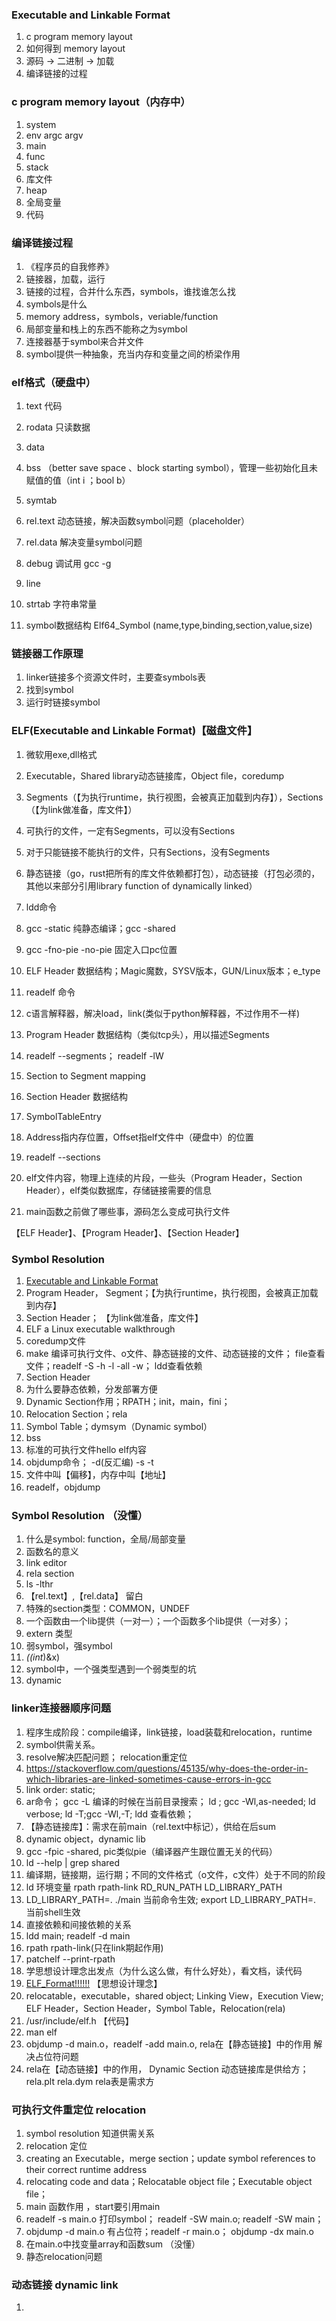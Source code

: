 ### Executable and Linkable Format

1. c program memory layout
2. 如何得到 memory layout
3. 源码 -> 二进制 -> 加载
4. 编译链接的过程

### c program memory layout（内存中）

1. system
2. env argc argv
3. main
4. func
5. stack
6. 库文件
7. heap
8. 全局变量
9. 代码

### 编译链接过程

1. 《程序员的自我修养》
2. 链接器，加载，运行
3. 链接的过程，合并什么东西，symbols，谁找谁怎么找
4. symbols是什么
5. memory address，symbols，veriable/function
6. 局部变量和栈上的东西不能称之为symbol
7. 连接器基于symbol来合并文件 
8. symbol提供一种抽象，充当内存和变量之间的桥梁作用 

### elf格式（硬盘中）

1. text 代码
2. rodata 只读数据
3. data
4. bss （better save space 、block starting symbol），管理一些初始化且未赋值的值（int i ；bool b）
5. symtab 
6. rel.text 动态链接，解决函数symbol问题（placeholder）
7. rel.data 解决变量symbol问题
8. debug 调试用 gcc -g
9. line
10. strtab 字符串常量

11. symbol数据结构 Elf64_Symbol (name,type,binding,section,value,size)

### 链接器工作原理

1. linker链接多个资源文件时，主要查symbols表
2. 找到symbol
3. 运行时链接symbol

### ELF(Executable and Linkable Format)【磁盘文件】

1. 微软用exe,dll格式
2. Executable，Shared library动态链接库，Object file，coredump
3. Segments（【为执行runtime，执行视图，会被真正加载到内存】），Sections（【为link做准备，库文件】）
4. 可执行的文件，一定有Segments，可以没有Sections
5. 对于只能链接不能执行的文件，只有Sections，没有Segments
6. 静态链接（go，rust把所有的库文件依赖都打包），动态链接（打包必须的，其他以来部分引用library function of dynamically linked）
7. ldd命令
8. gcc -static 纯静态编译；gcc -shared
9. gcc -fno-pie -no-pie 固定入口pc位置

10. ELF Header 数据结构；Magic魔数，SYSV版本，GUN/Linux版本；e_type
11. readelf 命令
12. c语言解释器，解决load，link(类似于python解释器，不过作用不一样)

13. Program Header 数据结构（类似tcp头），用以描述Segments
14. readelf --segments； readelf -lW
15. Section to Segment mapping

16. Section Header 数据结构
17. SymbolTableEntry
18. Address指内存位置，Offset指elf文件中（硬盘中）的位置
19. readelf --sections

20. elf文件内容，物理上连续的片段，一些头（Program Header，Section Header），elf类似数据库，存储链接需要的信息
21. main函数之前做了哪些事，源码怎么变成可执行文件

【ELF Header】、【Program Header】、【Section Header】

### Symbol Resolution

1. [Executable and Linkable Format](https://en.wikipedia.org/wiki/Executable_and_Linkable_Format)
2. Program Header， Segment；【为执行runtime，执行视图，会被真正加载到内存】
3. Section Header； 【为link做准备，库文件】
4. ELF a Linux executable walkthrough
5. coredump文件
6. make 编译可执行文件、o文件、静态链接的文件、动态链接的文件； file查看文件；readelf -S -h -l -all -w； ldd查看依赖
7. Section Header
8. 为什么要静态依赖，分发部署方便
9. Dynamic Section作用；RPATH；init，main，fini；
10. Relocation Section；rela 
11. Symbol Table；dymsym（Dynamic symbol）
13. bss
14. 标准的可执行文件hello elf内容
15. objdump命令； -d(反汇编) -s -t
16. 文件中叫【偏移】，内存中叫【地址】
17. readelf，objdump


###  Symbol Resolution （没懂）

1. 什么是symbol: function，全局/局部变量
2. 函数名的意义
3. link editor
4. rela section
5. ls -lthr
6. 【rel.text】,【rel.data】 留白
7. 特殊的section类型：COMMON，UNDEF
8. 一个函数由一个lib提供（一对一）；一个函数多个lib提供（一对多）；
9. extern 类型
10. 弱symbol，强symbol
11. *((int*)&x) 
12. symbol中，一个强类型遇到一个弱类型的坑
13. dynamic


### linker连接器顺序问题

1. 程序生成阶段：compile编译，link链接，load装载和relocation，runtime
2. symbol供需关系。 
3. resolve解决匹配问题； relocation重定位
4. https://stackoverflow.com/questions/45135/why-does-the-order-in-which-libraries-are-linked-sometimes-cause-errors-in-gcc
5. link order: static; 
6. ar命令； gcc -L 编译的时候在当前目录搜索； ld ; gcc -Wl,as-needed; ld verbose; ld -T;gcc -Wl,-T; ldd 查看依赖； 
7. 【静态链接库】：需求在前main（rel.text中标记），供给在后sum
8. dynamic object，dynamic lib
9. gcc -fpic -shared, pic类似pie（编译器产生跟位置无关的代码）
10. ld --help | grep shared 
11. 编译期，链接期，运行期；不同的文件格式（o文件，c文件）处于不同的阶段
12. ld 环境变量 rpath rpath-link RD_RUN_PATH LD_LIBRARY_PATH
13. LD_LIBRARY_PATH=. ./main 当前命令生效; export LD_LIBRARY_PATH=. 当前shell生效 
14. 直接依赖和间接依赖的关系
15. ldd main; readelf -d main
16. rpath rpath-link(只在link期起作用)
17. patchelf --print-rpath
18. 学思想设计理念出发点（为什么这么做，有什么好处），看文档，读代码
19. [ELF_Format!!!!!!](http://www.skyfree.org/linux/references/ELF_Format.pdf)  【思想设计理念】
20. relocatable，executable，shared object; Linking View，Execution View; ELF Header，Section Header，Symbol Table，Relocation(rela)
21. /usr/include/elf.h 【代码】
22. man elf
23. objdump -d main.o，readelf -add main.o, rela在【静态链接】中的作用 解决占位符问题
24.  rela在【动态链接】中的作用， Dynamic Section 动态链接库是供给方；  rela.plt rela.dym rela表是需求方



### 可执行文件重定位 relocation

1. symbol resolution 知道供需关系
2. relocation 定位
3. creating an Executable，merge section；update symbol references to their correct runtime address
4. relocating code and data；Relocatable object file；Executable object file；
5. main 函数作用 ，start要引用main
6. readelf -s main.o 打印symbol； readelf -SW main.o; readelf -SW main；
7. objdump -d main.o 有占位符；readelf -r main.o； objdump -dx main.o
8. 在main.o中找变量array和函数sum （没懂）
9. 静态relocation问题

### 动态链接 dynamic link

1. 
